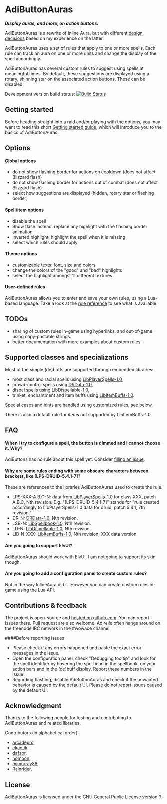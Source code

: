 AdiButtonAuras
==============

**_Display auras, and more, on action buttons._**

AdiButtonAuras is a rewrite of Inline Aura, but with different [design decisions](https://github.com/Adirelle/AdiButtonAuras/blob/master/doc/Design.md) based on my experience on the latter.

AdiButtonAuras uses a set of rules that apply to one or more spells. Each rule can track an aura on one or more units and change the display of the spell accordingly.

AdiButtonAuras has several custom rules to suggest using spells at meaningful times. By default, these suggestions are displayed using a rotary, shinning star on the associated action buttons. These can be disabled.

Development version build status: [![Build Status](https://travis-ci.org/Adirelle/AdiButtonAuras.svg)](https://travis-ci.org/Adirelle/AdiButtonAuras)

Getting started
---------------

Before heading straight into a raid and/or playing with the options, you may want to read this short [Getting started guide](https://github.com/Adirelle/AdiButtonAuras/blob/master/doc/GettingStarted.md), which will introduce you to the basics of AdiButtonAuras.

Options
-------

#### Global options

 * do not show flashing border for actions on cooldown (does not affect Blizzard flash)
 * do not show flashing border for actions out of combat (does not affect Blizzard flash)
 * select how suggestions are displayed (hidden, rotary star or flashing border)

#### Spell/item options

 * disable the spell
 * Show flash instead: replace any highlight with the flashing border animation
 * Inverted highlight: highlight the spell when it is missing
 * select which rules should apply

#### Theme options

 * customizable texts: font, size and colors
 * change the colors of the "good" and "bad" highlights
 * select the highlight amongst 11 different textures

#### User-defined rules

AdiButtonAuras allows you to enter and save your own rules, using a Lua-based language. Take a look at the [rule reference](https://github.com/Adirelle/AdiButtonAuras/blob/master/doc/RulesRef.md) to see what is available.

TODOs
-----

 * sharing of custom rules in-game using hyperlinks, and out-of-game using copy-pastable strings.
 * better documentation with more examples about custom rules.

Supported classes and specializations
-------------------------------------

Most of the simple (de)buffs are supported through embedded libraries:

 * most class and racial spells using [LibPlayerSpells-1.0](https://github.com/Adirelle/LibPlayerSpells-1.0),
 * crowd-control spells using [DRData-1.0](https://github.com/Adirelle/DRData-1.0),
 * dispel spells using [LibDispellable-1.0](https://github.com/Adirelle/LibDispellable-1.0/),
 * trinket, enchantment and item buffs using [LibItemBuffs-1.0](https://github.com/Adirelle/LibItemBuffs-1.0/).

Special cases and hints are handled using customized rules, see below.

There is also a default rule for *items* not supported by LibItemBuffs-1.0.

FAQ
---

#### When I try to configure a spell, the button is dimmed and I cannot choose it. Why?

AdiButtons has no rule about this spell yet. Consider [filling an issue](https://github.com/Adirelle/AdiButtonAuras/issues).

#### Why are some rules ending with some obscure characters between brackets, like [LPS-DRUID-5.4.1-7]?

These are references to the libraries AdiButtonAuras used to create the rule.

 * LPS-XXX-A.B.C-N: data from [LibPlayerSpells-1.0](https://github.com/Adirelle/LibPlayerSpells-1.0) for class XXX, patch A.B.C, Nth revision. E.g. "[LPS-DRUID-5.4.1-7]" stands for "rule created accordingly to LibPlayerSpells-1.0 data for druid, patch 5.4.1, 7th revision."
 * DR-N: [DRData-1.0](https://github.com/Adirelle/DRData-1.0), Nth revision.
 * LSB-N: [LibSpellbook-1.0](https://github.com/Adirelle/LibSpellbook-1.0), Nth revision.
 * LD-N: [LibDispellable-1.0](https://github.com/Adirelle/LibDispellable-1.0/), Nth revision.
 * LIB-N-XXX: [LibItemBuffs-1.0](https://github.com/Adirelle/LibItemBuffs-1.0/), Nth revision, XXX data version

#### Are you going to support ElvUI?

AdiButtonAuras should work with ElvUI. I am not going to support its skin though.

#### Are you going to add a configuration panel to create custom rules?

Not in the way InlineAura did it. However you can create custom rules in-game using the Lua API.

Contributions & feedback
------------------------

The project is open-source and [hosted on github.com](https://github.com/Adirelle/AdiButtonAuras). You can report issues there. Pull request are also welcome. Adirelle often hangs around on the freenode IRC network in the #wowace channel.

####Before reporting issues

 * Please check if any errors happened and paste the exact error messages in the issue.
 * Open the configuration panel, check "Debugging tooltip" and look for the spell identifier by hovering the spell icon in the spellbook, on your action bars and in the (de)buff display. Report these numbers in the issue.
 * Regarding flashing, disable AdiButtonAuras and check if the unwanted behavior is caused by the default UI. Please do not report issues caused by the default UI.

Acknowledgment
--------------

Thanks to the following people for testing and contributing to AdiButtonAuras and related libraries.

Contributors (in alphabetical order):

* [arcadepro](https://github.com/arcadepro),
* [ckaotik](https://github.com/ckaotik),
* [dafzor](https://github.com/dafzor),
* [nomoon](https://github.com/nomoon),
* [mjmurray88](https://github.com/mjmurray88),
* [Rainrider](https://github.com/Rainrider).

License
-------

AdiButtonAuras is licensed under the GNU General Public License version 3.
